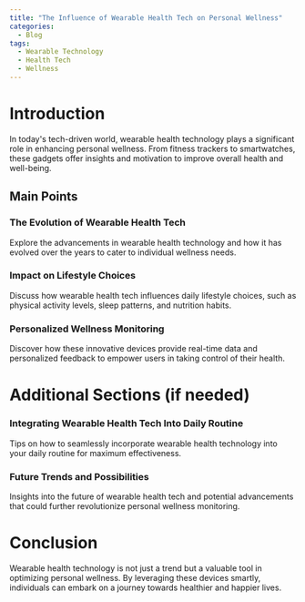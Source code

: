 ```yaml
---
title: "The Influence of Wearable Health Tech on Personal Wellness"
categories:
  - Blog
tags:
  - Wearable Technology
  - Health Tech
  - Wellness
---
```


# Introduction
In today's tech-driven world, wearable health technology plays a significant role in enhancing personal wellness. From fitness trackers to smartwatches, these gadgets offer insights and motivation to improve overall health and well-being.

## Main Points
### The Evolution of Wearable Health Tech
Explore the advancements in wearable health technology and how it has evolved over the years to cater to individual wellness needs.

### Impact on Lifestyle Choices
Discuss how wearable health tech influences daily lifestyle choices, such as physical activity levels, sleep patterns, and nutrition habits.

### Personalized Wellness Monitoring
Discover how these innovative devices provide real-time data and personalized feedback to empower users in taking control of their health.

# Additional Sections (if needed)
### Integrating Wearable Health Tech Into Daily Routine
Tips on how to seamlessly incorporate wearable health technology into your daily routine for maximum effectiveness.

### Future Trends and Possibilities
Insights into the future of wearable health tech and potential advancements that could further revolutionize personal wellness monitoring.

# Conclusion
Wearable health technology is not just a trend but a valuable tool in optimizing personal wellness. By leveraging these devices smartly, individuals can embark on a journey towards healthier and happier lives.